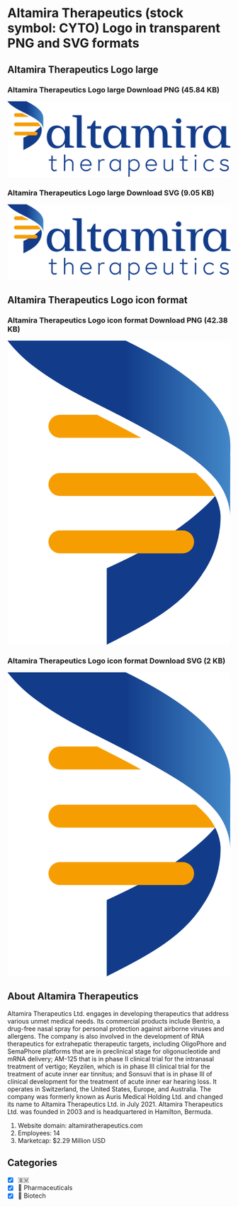 # Altamira Therapeutics (stock symbol: CYTO) Logo in transparent PNG and SVG formats

## Altamira Therapeutics Logo large

### Altamira Therapeutics Logo large Download PNG (45.84 KB)

![Altamira Therapeutics Logo large Download PNG (45.84 KB)](/img/orig/CYTO_BIG-c5cb3bb1.png)

### Altamira Therapeutics Logo large Download SVG (9.05 KB)

![Altamira Therapeutics Logo large Download SVG (9.05 KB)](/img/orig/CYTO_BIG-6b5ff59e.svg)

## Altamira Therapeutics Logo icon format

### Altamira Therapeutics Logo icon format Download PNG (42.38 KB)

![Altamira Therapeutics Logo icon format Download PNG (42.38 KB)](/img/orig/CYTO-27090a2b.png)

### Altamira Therapeutics Logo icon format Download SVG (2 KB)

![Altamira Therapeutics Logo icon format Download SVG (2 KB)](/img/orig/CYTO-3351e603.svg)

## About Altamira Therapeutics

Altamira Therapeutics Ltd. engages in developing therapeutics that address various unmet medical needs. Its commercial products include Bentrio, a drug-free nasal spray for personal protection against airborne viruses and allergens. The company is also involved in the development of RNA therapeutics for extrahepatic therapeutic targets, including OligoPhore and SemaPhore platforms that are in preclinical stage for oligonucleotide and mRNA delivery; AM-125 that is in phase II clinical trial for the intranasal treatment of vertigo; Keyzilen, which is in phase III clinical trial for the treatment of acute inner ear tinnitus; and Sonsuvi that is in phase III of clinical development for the treatment of acute inner ear hearing loss. It operates in Switzerland, the United States, Europe, and Australia. The company was formerly known as Auris Medical Holding Ltd. and changed its name to Altamira Therapeutics Ltd. in July 2021. Altamira Therapeutics Ltd. was founded in 2003 and is headquartered in Hamilton, Bermuda.

1. Website domain: altamiratherapeutics.com
2. Employees: 14
3. Marketcap: $2.29 Million USD


## Categories
- [x] 🇧🇲
- [x] 💊 Pharmaceuticals
- [x] 🧬 Biotech
